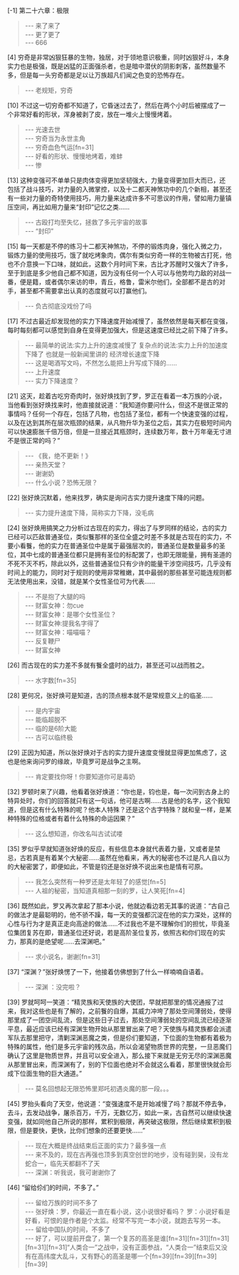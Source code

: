 
[-1] 第二十六章：极限
>--- 来了来了<br>
>--- 更了更了<br>
>--- 666<br>

[4] 穷奇是非常凶狠狂暴的生物，独居，对于领地意识极重，同时凶狠好斗，本身实力也是极强，既是凶猛的正面强杀者，也是暗中潜伏的阴影刺客，虽然数量不多，但是每一头穷奇都是足以让万族超凡们闻之色变的恐怖存在。
>--- 老规矩，穷奇<br>

[10] 不过这一切穷奇都不知道了，它昏迷过去了，然后在两个小时后被摆成了一个非常好看的形状，浑身被剥了皮，放在一堆火上慢慢烤着。
>--- 光速去世<br>
>--- 穷奇当为永世主角<br>
>--- 穷奇血色气运[fn=31]<br>
>--- 好看的形状、慢慢地烤着，难蚌<br>
>--- 惨<br>

[13] 这种变强可不单单只是肉体变得更加坚韧强大，力量变得更加巨大而已，还包括了战斗技巧，对力量的入微掌控，以及十二都天神煞功中的几个新相，甚至还有一些对力量的奇特使用技巧，用力量来达成许多不可思议的作用，譬如用力量镇压空间，再比如用力量来“封印”记忆之类……
>--- 古殴打均至失忆，拯救了多元宇宙的故事<br>
>--- “封印”<br>

[15] 每一天都是不停的练习十二都天神煞功，不停的锻炼肉身，强化入微之力，锻炼力量的使用技巧，饿了就吃烤象肉，偶尔有类似穷奇一样的生物被古打死，他也不介意换一下口味，就如此，这数个月时间下来，古比才苏醒时又强大了许多，至于到底是多少他自己都不知道，因为没有任何一个人可以与他势均力敌的对战一番，便是籍，或者偶尔来访的申，青丘，格鲁，雷米尔他们，全部都不是古的对手，甚至都不需要拿出认真的态度就可以打赢他们。
>--- 负古彻底没戏份了吗<br>

[17] 不过古最近却发现他的实力下降速度开始减慢了，虽然依然是每天都在变强，每时每刻都可以感觉到自身在变得更加强大，但是这速度已经比之前下降了许多。
>--- 最简单的说法:实力上升的速度减慢了
复杂点的说法:实力上升的加速度下降了
也就是一般新闻里讲的 经济增长速度下降<br>
>--- 这是喝酒写文吗，不然怎么能把上升写成下降的……<br>
>--- 上升速度<br>
>--- 实力下降速度？<br>

[21] 这天，趁着古吃穷奇肉时，张好焕找到了罗，罗正在看着一本万族的小说，当他看到张好焕找来时，他直接就说道：“我知道你要问什么，但这不是很正常的事情吗？任何一个存在，包括了凡物，也包括了圣位，都有一个快速变强的过程，以及在达到其所在层次瓶颈的结果，从凡物升华为圣位之后，其实力在极短时间内可以快速膨胀千倍万倍，但是一旦接近其瓶颈时，连续数万年，数十万年毫无寸进不是很正常的吗？”
>--- 《我，绝不更新！》<br>
>--- 亲热天堂？<br>
>--- 谢谢奶<br>
>--- 什么小说？恐怖无限？<br>

[22] 张好焕沉默着，他来找罗，确实是询问古实力提升速度下降的问题。
>--- 实力提升速度下降，简称实力下降，没毛病<br>

[24] 张好焕用搞笑之力分析过古现在的实力，得出了与罗同样的结论，古的实力已经可以匹敌普通圣位，类似餮那样的圣位全盛之时差不多就是古现在的实力，不要小看餮，他的实力在普通圣位中是属于最强层次的，普通圣位是数量最多的圣位，其中七成的普通圣位都只是拥有圣位的标配罢了，也即无限能量，拥有圣道的不死不灭不朽，除此以外，这些普通圣位只有少许的能量干涉空间技巧，几乎没有时间上的能力，同时对于规则的使用非常稚嫩，其中最弱的那些甚至可能连规则都无法使用出来，没错，就是某个女性圣位可为代表……
>--- 不是抱了大腿的吗<br>
>--- 财富女神：勿cue<br>
>--- 财富女神：是哪个女性圣位？<br>
>--- 财富女神:提我名字得了<br>
>--- 财富女神：喵喵喵？<br>
>--- 反复鞭尸<br>
>--- 财富女神<br>

[26] 而古现在的实力差不多就有餮全盛时的战力，甚至还可以战而胜之。
>--- 水字数[fn=35]<br>

[28] 更何况，张好焕可是知道，古的顶点根本就不是常规意义上的临圣……
>--- 是内宇宙<br>
>--- 能临超脱不<br>
>--- 临的是6阶大能<br>
>--- 古可以临终极<br>

[29] 正因为知道，所以张好焕对于古的实力提升速度变慢就显得更加焦虑了，这也是他来询问罗的缘故，毕竟罗可是战争之主啊。
>--- 肯定要找你呀！你要知道你可是毒奶<br>

[32] 罗顿时来了兴趣，他看着张好焕道：“你也是，钧也是，每一次问到古身上的特异处时，你们的回答就只有这一句话，他可是古啊……古是他的名字，这个我知道，但是这有什么特殊的呢？他本人特殊？还是这个古字特殊？就和皇一样，是某种特殊的位格或者有着什么特殊的命运因果？”
>--- 这么想知道，你改名叫古试试喽<br>

[35] 罗似乎早就知道张好焕的反应，有些信息本身就代表着力量，又或者是禁忌，古若真是有着某个大秘密……虽然在他看来，再大的秘密也不过是凡人自以为的大秘密罢了，即便如此，不管是钧还是张好焕不说出来也是情有可原。
>--- 我怎么突然有一种罗还是太年轻了的感觉[fn=5]<br>
>--- 人祖的秘密，当知道真相那一刻的罗，让人笑死[fn=4]<br>

[36] 既然如此，罗又再次拿起了那本小说，他就边看边若无其事的说道：“古自己的做法才是最聪明的，他不骄不躁，每一天的变强都沉淀在他的实力深处，这样的心性与行为才是真正走向高途的做法……不过我也不是不理解你们的担忧，毕竟圣位集团复苏在即，普通圣位还好说，若是高阶圣位复苏，依照古和你们现在的实力，那真的是绝望呢……去深渊吧。”
>--- 求小说名，谢谢[fn=31]<br>

[37] “深渊？”张好焕愣了一下，他接着仿佛想到了什么一样喃喃自语着。
>--- 深渊 ：没完啦？<br>

[39] 罗就呵呵一笑道：“精灵族和天使族的大使团，早就把那里的情况通报了过来，我对这些也是有了解的，之前餮的自爆，其威力冲垮了那处空间薄弱处，使得那里成了一团空间乱流，但是这些日子过去，那处空间薄弱处的空间乱流已经逐渐平息，最近应该已经有深渊生物开始从那里冒出来了吧？天使族与精灵族都会派遣军队去那里把守，清剿深渊恶魔之类，但是伱们要知道，下位面的生物都有着极为特殊的属性，他们是多元宇宙的残次品，所以会渴望物质世界的完整，一旦恶魔们确认了这里是物质世界，并且可以安全进入，那么接下来就是无穷无尽的深渊恶魔从那里冒出来，而深渊有了，别的下位面也绝对不会就这么看着，那里很快就会形成下位面生物的巨大通道。”
>--- 莫名回想起无限恐怖里郑吒初遇炎魔的那一段。。。<br>

[45] 罗抬头看向了天空，他说道：“变强速度不是开始减慢了吗？那就不停去争，去斗，去发动战争，屠杀百万，千万，无数亿万，如此一来，古自然可以继续快速变强，就如同他自己所说的那样，累积到极限，再突破这极限，然后继续累积到极限，但是要快，更快，比你们想象的还要更快……”
>--- 现在大概是终战结束后正面的实力？最多强一点<br>
>--- 来不及的，现在古再强也顶多到真空创世的地步，没有碰到昊，没有龙蛇合一，临先天都翻不了天<br>
>--- 深渊：听我说，我可谢谢你了<br>

[46] “留给伱们的时间，不多了。”
>--- 留给万族的时间不多了<br>
>--- 张好焕：罗，你最近一直在看小说，这小说很好看吗？
罗：小说好看是好看，可恨的是作者是个太监。经常不写完一本小说，就跑去写另一本。<br>
>--- 留给中国队的时间，不多了<br>
>--- 好了，可以提前开盘了，第一个复苏的高圣是谁[fn=31][fn=31][fn=31][fn=31][fn=31]“人类合一”之战中，没有正面参战，“人类合一”结束后又没有在高纬度大乱斗，又有野心的高圣是哪一个[fn=39][fn=39][fn=39][fn=39]<br>
